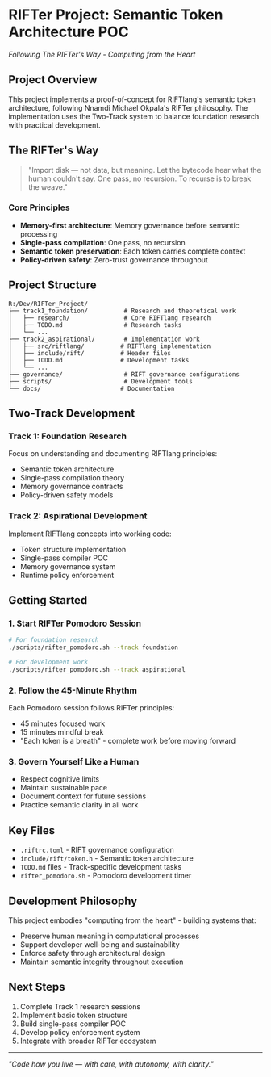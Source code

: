 # RIFTer Project: Semantic Token Architecture POC

*Following The RIFTer's Way - Computing from the Heart*

## Project Overview

This project implements a proof-of-concept for RIFTlang's semantic token architecture, following Nnamdi Michael Okpala's RIFTer philosophy. The implementation uses the Two-Track system to balance foundation research with practical development.

## The RIFTer's Way

> "Import disk — not data, but meaning. Let the bytecode hear what the human couldn't say. One pass, no recursion. To recurse is to break the weave."

### Core Principles
- **Memory-first architecture**: Memory governance before semantic processing
- **Single-pass compilation**: One pass, no recursion
- **Semantic token preservation**: Each token carries complete context
- **Policy-driven safety**: Zero-trust governance throughout

## Project Structure

```
R:/Dev/RIFTer_Project/
├── track1_foundation/          # Research and theoretical work
│   ├── research/               # Core RIFTlang research
│   ├── TODO.md                 # Research tasks
│   └── ...
├── track2_aspirational/        # Implementation work
│   ├── src/riftlang/          # RIFTlang implementation
│   ├── include/rift/          # Header files
│   ├── TODO.md                # Development tasks
│   └── ...
├── governance/                 # RIFT governance configurations
├── scripts/                    # Development tools
└── docs/                      # Documentation
```

## Two-Track Development

### Track 1: Foundation Research
Focus on understanding and documenting RIFTlang principles:
- Semantic token architecture
- Single-pass compilation theory
- Memory governance contracts
- Policy-driven safety models

### Track 2: Aspirational Development
Implement RIFTlang concepts into working code:
- Token structure implementation
- Single-pass compiler POC
- Memory governance system
- Runtime policy enforcement

## Getting Started

### 1. Start RIFTer Pomodoro Session

```bash
# For foundation research
./scripts/rifter_pomodoro.sh --track foundation

# For development work
./scripts/rifter_pomodoro.sh --track aspirational
```

### 2. Follow the 45-Minute Rhythm

Each Pomodoro session follows RIFTer principles:
- 45 minutes focused work
- 15 minutes mindful break
- "Each token is a breath" - complete work before moving forward

### 3. Govern Yourself Like a Human

- Respect cognitive limits
- Maintain sustainable pace
- Document context for future sessions
- Practice semantic clarity in all work

## Key Files

- `.riftrc.toml` - RIFT governance configuration
- `include/rift/token.h` - Semantic token architecture
- `TODO.md` files - Track-specific development tasks
- `rifter_pomodoro.sh` - Pomodoro development timer

## Development Philosophy

This project embodies "computing from the heart" - building systems that:
- Preserve human meaning in computational processes
- Support developer well-being and sustainability
- Enforce safety through architectural design
- Maintain semantic integrity throughout execution

## Next Steps

1. Complete Track 1 research sessions
2. Implement basic token structure
3. Build single-pass compiler POC
4. Develop policy enforcement system
5. Integrate with broader RIFTer ecosystem

---

*"Code how you live — with care, with autonomy, with clarity."*
